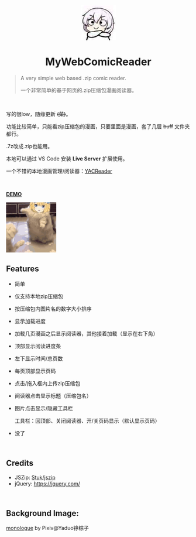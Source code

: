 <div align="center"><img src="./docs/icon.jpg"/></div>

# <div align="center">MyWebComicReader</div>

> A very simple web based .zip comic reader.
>
> 一个非常简单的基于网页的.zip压缩包漫画阅读器。

​    

写的很low，随缘更新  ~~(菜)~~。

功能比较简单，只能看zip压缩包的漫画，只要里面是漫画，套了几层 ~~buff~~ 文件夹都行。

.7z改成.zip也能用。

本地可以通过 VS Code 安装 **Live Server** 扩展使用。

一个不错的本地漫画管理/阅读器：[YACReader](https://yacreader.com/)

​    

[**DEMO**](https://monsterhhe.github.io/MyWebComicReader)

![serena](/docs/serena.gif)



## Features

- 简单
- 仅支持本地zip压缩包
- 按压缩包内图片名的数字大小排序
- 显示加载进度
- 加载几页漫画之后显示阅读器，其他接着加载（显示在右下角）
- 顶部显示阅读进度条
- 左下显示时间/总页数
- 每页顶部显示页码
- 点击/拖入框内上传zip压缩包
- 阅读器点击显示标题（压缩包名）
- 图片点击显示/隐藏工具栏

  工具栏：回顶部、关闭阅读器、开/关页码显示（默认显示页码）
- 没了

​     

## Credits

- JSZip: [Stuk/jszip](https://github.com/Stuk/jszip)
- jQuery: https://jquery.com/

​    

## Background Image:

[monologue](https://www.pixiv.net/artworks/75685593) by Pixiv@Yaduo铮粽子

